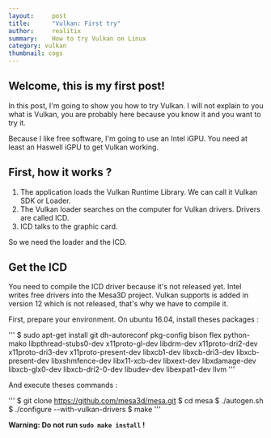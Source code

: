 ```yaml
---
layout:     post
title:      "Vulkan: First try"
author:     realitix
summary:    How to try Vulkan on Linux
category: vulkan
thumbnail: cogs
---
```


## Welcome, this is my first post!

In this post, I'm going to show you how to try Vulkan. I will not explain to
you what is Vulkan, you are probably here because you know it and you want to
try it.

Because I like free software, I'm going to use an Intel iGPU. You need at least
an Haswell iGPU to get Vulkan working.

## First, how it works ?

1. The application loads the Vulkan Runtime Library. We can call it Vulkan SDK
or Loader.
2. The Vulkan loader searches on the computer for Vulkan drivers.
Drivers are called ICD.
3. ICD talks to the graphic card.

So we need the loader and the ICD.

## Get the ICD

You need to compile the ICD driver because it's not released yet. Intel writes
free drivers into the Mesa3D project. Vulkan supports is added in version 12
which is not released, that's why we have to compile it.

First, prepare your environment. On ubuntu 16.04, install theses packages :

'''
$ sudo apt-get install git dh-autoreconf pkg-config bison flex python-mako libpthread-stubs0-dev x11proto-gl-dev libdrm-dev x11proto-dri2-dev x11proto-dri3-dev x11proto-present-dev libxcb1-dev libxcb-dri3-dev libxcb-present-dev libxshmfence-dev libx11-xcb-dev libxext-dev libxdamage-dev libxcb-glx0-dev libxcb-dri2-0-dev libudev-dev libexpat1-dev llvm
'''

And execute theses commands :

'''
$ git clone https://github.com/mesa3d/mesa.git
$ cd mesa
$ ./autogen.sh
$ ./configure --with-vulkan-drivers
$ make
'''

**Warning: Do not run `sudo make install` !**


